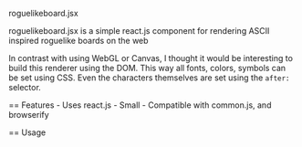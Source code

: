 roguelikeboard.jsx

roguelikeboard.jsx is a simple react.js component for rendering ASCII inspired roguelike boards on the web

In contrast with using WebGL or Canvas, I thought it would be interesting to build this renderer using the DOM. This way all fonts, colors, symbols can be set using CSS. Even the characters themselves are set using the `after:` selector.

==
Features
    - Uses react.js
    - Small
    - Compatible with common.js, and browserify

==
Usage